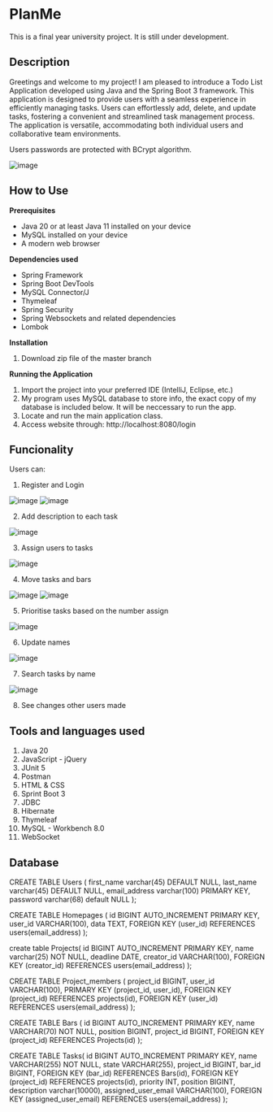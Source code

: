 # PlanMe
This is a final year university project. It is still under development. 
## Description

Greetings and welcome to my project! I am pleased to introduce a Todo List Application developed using Java and the Spring Boot 3 framework. This application is designed to provide users with a seamless experience in efficiently managing tasks. Users can effortlessly add, delete, and update tasks, fostering a convenient and streamlined task management process. The application is versatile, accommodating both individual users and collaborative team environments. 


Users passwords are protected with BCrypt algorithm.

![image](https://github.com/dawid3201/PlanMe/assets/42513264/5282f80a-2dcd-4149-8a52-514c1b7549a4)

## How to Use

**Prerequisites**

* Java 20 or at least Java 11 installed on your device
* MySQL installed on your device 
* A modern web browser

**Dependencies used**

- Spring Framework
- Spring Boot DevTools
- MySQL Connector/J
- Thymeleaf
- Spring Security
- Spring Websockets and related dependencies
- Lombok

**Installation**

1. Download zip file of the master branch

**Running the Application**

1) Import the project into your preferred IDE (IntelliJ, Eclipse, etc.)
2) My program uses MySQL database to store info, the exact copy of my database is included below. It will be neccessary to run the app.
3) Locate and run the main application class.
4) Access website through: http://localhost:8080/login


## Funcionality
Users can:
1) Register and Login

![image](https://github.com/dawid3201/PlanMe/assets/42513264/fb95c55e-9451-401c-992c-8b75e0d350ac)
![image](https://github.com/dawid3201/PlanMe/assets/42513264/0c3d2669-7351-4070-943c-912078d58821)

2) Add description to each task

![image](https://github.com/dawid3201/PlanMe/assets/42513264/2b67dc33-cc87-4f9a-86b6-4988557ddda5)

3) Assign users to tasks

![image](https://github.com/dawid3201/PlanMe/assets/42513264/52403b4f-dee4-4f13-b899-60a9ce40d271)

4) Move tasks and bars

![image](https://github.com/dawid3201/PlanMe/assets/42513264/9cf97e13-71bf-40d1-8679-11caf8f63fc9)
![image](https://github.com/dawid3201/PlanMe/assets/42513264/f44ced80-1e41-428c-aed0-b9d466a55e46)

5) Prioritise tasks based on the number assign

![image](https://github.com/dawid3201/PlanMe/assets/42513264/4363e48e-f4c6-4834-aa6c-4af96b1aaf37)

6) Update names

![image](https://github.com/dawid3201/PlanMe/assets/42513264/d7c3e206-d446-4d0a-88de-7fc4a6caa58d)

7) Search tasks by name

![image](https://github.com/dawid3201/PlanMe/assets/42513264/18926c13-cb71-4b7c-ab5d-70ff2383679f)

8) See changes other users made

## Tools and languages used 
1) Java 20
2) JavaScript - jQuery
3) JUnit 5
4) Postman
5) HTML & CSS
6) Sprint Boot 3
7) JDBC
8) Hibernate 
9) Thymeleaf
10) MySQL - Workbench 8.0
11) WebSocket

## Database

CREATE TABLE Users (
    first_name varchar(45) DEFAULT NULL,
    last_name varchar(45) DEFAULT NULL,
    email_address varchar(100) PRIMARY KEY,
    password varchar(68) default NULL
);

CREATE TABLE Homepages (
    id BIGINT AUTO_INCREMENT PRIMARY KEY,
    user_id VARCHAR(100),
    data TEXT,
    FOREIGN KEY (user_id) REFERENCES users(email_address)
);

create table Projects(
	id BIGINT AUTO_INCREMENT PRIMARY KEY,
    name varchar(25) NOT NULL,
    deadline DATE,
    creator_id VARCHAR(100),
    FOREIGN KEY (creator_id) REFERENCES users(email_address)
);

CREATE TABLE Project_members (
    project_id BIGINT,
    user_id VARCHAR(100),
    PRIMARY KEY (project_id, user_id),
    FOREIGN KEY (project_id) REFERENCES projects(id),
    FOREIGN KEY (user_id) REFERENCES users(email_address)
);

CREATE TABLE Bars (
    id BIGINT AUTO_INCREMENT PRIMARY KEY,
    name VARCHAR(70) NOT NULL,
    position BIGINT,
    project_id BIGINT,
    FOREIGN KEY (project_id) REFERENCES Projects(id)
);

CREATE TABLE Tasks(
    id BIGINT AUTO_INCREMENT PRIMARY KEY,
    name VARCHAR(255) NOT NULL,
    state VARCHAR(255),
    project_id BIGINT,
    bar_id BIGINT,
    FOREIGN KEY (bar_id) REFERENCES Bars(id),
    FOREIGN KEY (project_id) REFERENCES projects(id),
    priority INT,
    position BIGINT,
    description varchar(10000),
    assigned_user_email VARCHAR(100),
    FOREIGN KEY (assigned_user_email) REFERENCES users(email_address)
);



